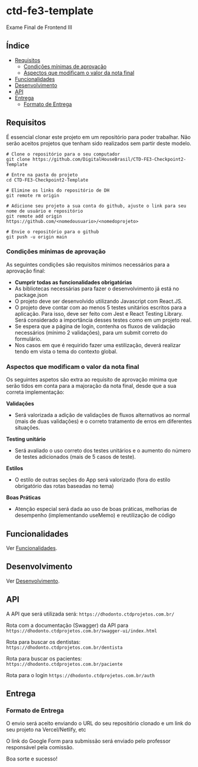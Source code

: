 # ctd-fe3-template

Exame Final de Frontend III

## Índice

- [Requisitos](#requisitos)
  - [Condições mínimas de aprovação](#condições-mínimas-de-aprovação)
  - [Aspectos que modificam o valor da nota final](#aspectos-que-modificam-o-valor-da-nota-final)
- [Funcionalidades](#funcionalidades)
- [Desenvolvimento](#desenvolvimento)
- [API](#api)
- [Entrega](#entrega)
  - [Formato de Entrega](#formato-de-entrega)

## Requisitos

É essencial clonar este projeto em um repositório para poder trabalhar. Não serão aceitos projetos que tenham sido realizados sem partir deste modelo.

```
# Clone o repositório para o seu computador
git clone https://github.com/DigitalHouseBrasil/CTD-FE3-Checkpoint2-Template

# Entre na pasta do projeto
cd CTD-FE3-Checkpoint2-Template

# Elimine os links do repositório de DH
git remote rm origin

# Adicione seu projeto a sua conta do github, ajuste o link para seu nome de usuário e repositório
git remote add origin https://github.com/<nomedousuario>/<nomedoprojeto>

# Envie o repositório para o github
git push -u origin main
```

### Condições mínimas de aprovação

As seguintes condições são requisitos mínimos necessários para a aprovação final:

- **Cumprir todas as funcionalidades obrigatórias**
- As bibliotecas necessárias para fazer o desenvolvimento já está no package.json
- O projeto deve ser desenvolvido utilizando Javascript com React.JS.
- O projeto deve contar com ao menos 5 testes unitários escritos para a aplicação. Para isso, deve ser feito com Jest e React Testing Library. Será considerado a importância desses testes como em um projeto real.
- Se espera que a página de login, contenha os fluxos de validação necessários (mínimo 2 validações), para um submit correto do formulário.
- Nos casos em que é requirido fazer uma estilização, deverá realizar tendo em vista o tema do contexto global.

### Aspectos que modificam o valor da nota final

Os seguintes aspetos são extra ao requisito de aprovação mínima que serão tidos em conta para a majoração da nota final, desde que a sua correta implementação:

**Validações**

- Será valorizada a adição de validações de fluxos alternativos ao normal (mais de duas validações) e o correto tratamento de erros em diferentes situações.

**Testing unitário**

- Será avaliado o uso correto dos testes unitários e o aumento do número de testes adicionados (mais de 5 casos de teste).

**Estilos**

- O estilo de outras seções do App será valorizado (fora do estilo obrigatório das rotas baseadas no tema)

**Boas Práticas**

- Atenção especial será dada ao uso de boas práticas, melhorias de desempenho (implementando useMemo) e reutilização de código

## Funcionalidades

Ver [Funcionalidades](docs/funcionalidades.md).

## Desenvolvimento

Ver [Desenvolvimento](docs/desenvolvimento.md).

## API

A API que será utilizada será:
`https://dhodonto.ctdprojetos.com.br/`

Rota com a documentação (Swagger) da API para
`https://dhodonto.ctdprojetos.com.br/swagger-ui/index.html`

Rota para buscar os dentistas:
`https://dhodonto.ctdprojetos.com.br/dentista`

Rota para buscar os pacientes:
`https://dhodonto.ctdprojetos.com.br/paciente`

Rota para o login
`https://dhodonto.ctdprojetos.com.br/auth`

## Entrega

### Formato de Entrega

O envio será aceito enviando o URL do seu repositório clonado e um link do seu projeto na Vercel/Netlify, etc

O link do Google Form para submissão será enviado pelo professor responsável pela comissão.

Boa sorte e sucesso!

